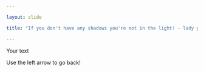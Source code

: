 ```yaml
---

layout: slide

title: "If you don't have any shadows you're not in the light! - lady gaga"

---
```


Your text

Use the left arrow to go back!

